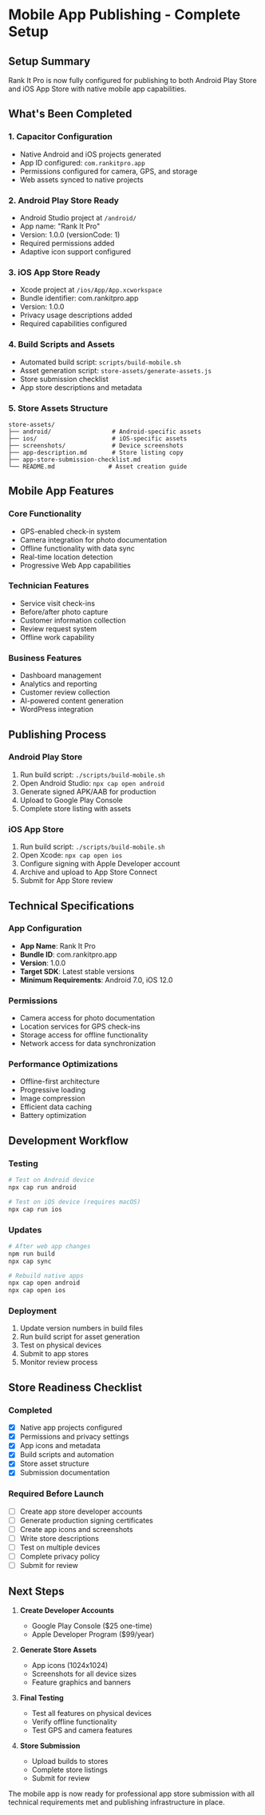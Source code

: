 # Mobile App Publishing - Complete Setup

## Setup Summary

Rank It Pro is now fully configured for publishing to both Android Play Store and iOS App Store with native mobile app capabilities.

## What's Been Completed

### 1. Capacitor Configuration
- Native Android and iOS projects generated
- App ID configured: `com.rankitpro.app`
- Permissions configured for camera, GPS, and storage
- Web assets synced to native projects

### 2. Android Play Store Ready
- Android Studio project at `/android/`
- App name: "Rank It Pro"
- Version: 1.0.0 (versionCode: 1)
- Required permissions added
- Adaptive icon support configured

### 3. iOS App Store Ready
- Xcode project at `/ios/App/App.xcworkspace`
- Bundle identifier: com.rankitpro.app
- Version: 1.0.0
- Privacy usage descriptions added
- Required capabilities configured

### 4. Build Scripts and Assets
- Automated build script: `scripts/build-mobile.sh`
- Asset generation script: `store-assets/generate-assets.js`
- Store submission checklist
- App store descriptions and metadata

### 5. Store Assets Structure
```
store-assets/
├── android/                 # Android-specific assets
├── ios/                     # iOS-specific assets
├── screenshots/             # Device screenshots
├── app-description.md       # Store listing copy
├── app-store-submission-checklist.md
└── README.md               # Asset creation guide
```

## Mobile App Features

### Core Functionality
- GPS-enabled check-in system
- Camera integration for photo documentation
- Offline functionality with data sync
- Real-time location detection
- Progressive Web App capabilities

### Technician Features
- Service visit check-ins
- Before/after photo capture
- Customer information collection
- Review request system
- Offline work capability

### Business Features
- Dashboard management
- Analytics and reporting
- Customer review collection
- AI-powered content generation
- WordPress integration

## Publishing Process

### Android Play Store
1. Run build script: `./scripts/build-mobile.sh`
2. Open Android Studio: `npx cap open android`
3. Generate signed APK/AAB for production
4. Upload to Google Play Console
5. Complete store listing with assets

### iOS App Store
1. Run build script: `./scripts/build-mobile.sh`
2. Open Xcode: `npx cap open ios`
3. Configure signing with Apple Developer account
4. Archive and upload to App Store Connect
5. Submit for App Store review

## Technical Specifications

### App Configuration
- **App Name**: Rank It Pro
- **Bundle ID**: com.rankitpro.app
- **Version**: 1.0.0
- **Target SDK**: Latest stable versions
- **Minimum Requirements**: Android 7.0, iOS 12.0

### Permissions
- Camera access for photo documentation
- Location services for GPS check-ins
- Storage access for offline functionality
- Network access for data synchronization

### Performance Optimizations
- Offline-first architecture
- Progressive loading
- Image compression
- Efficient data caching
- Battery optimization

## Development Workflow

### Testing
```bash
# Test on Android device
npx cap run android

# Test on iOS device (requires macOS)
npx cap run ios
```

### Updates
```bash
# After web app changes
npm run build
npx cap sync

# Rebuild native apps
npx cap open android
npx cap open ios
```

### Deployment
1. Update version numbers in build files
2. Run build script for asset generation
3. Test on physical devices
4. Submit to app stores
5. Monitor review process

## Store Readiness Checklist

### Completed
- [x] Native app projects configured
- [x] Permissions and privacy settings
- [x] App icons and metadata
- [x] Build scripts and automation
- [x] Store asset structure
- [x] Submission documentation

### Required Before Launch
- [ ] Create app store developer accounts
- [ ] Generate production signing certificates
- [ ] Create app icons and screenshots
- [ ] Write store descriptions
- [ ] Test on multiple devices
- [ ] Complete privacy policy
- [ ] Submit for review

## Next Steps

1. **Create Developer Accounts**
   - Google Play Console ($25 one-time)
   - Apple Developer Program ($99/year)

2. **Generate Store Assets**
   - App icons (1024x1024)
   - Screenshots for all device sizes
   - Feature graphics and banners

3. **Final Testing**
   - Test all features on physical devices
   - Verify offline functionality
   - Test GPS and camera features

4. **Store Submission**
   - Upload builds to stores
   - Complete store listings
   - Submit for review

The mobile app is now ready for professional app store submission with all technical requirements met and publishing infrastructure in place.